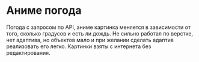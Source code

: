 # Аниме погода
Погода с запросом по API, аниме картинка меняется в зависимости от того, сколько градусов и есть ли дождь.
Не сильно работал по верстке, нет адаптива, но объектов мало и при желании сделать адаптив реализовать его легко.
Картинки взяты с интернета без редактирования.
